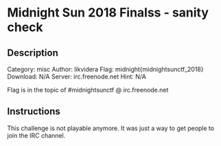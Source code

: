 # Midnight Sun 2018 Finalss - sanity check

## Description

Category: misc
Author: likvidera
Flag: midnight{midnightsunctf_2018}
Download: N/A
Server: irc.freenode.net
Hint: N/A

Flag is in the topic of #midnightsunctf @ irc.freenode.net

## Instructions

This challenge is not playable anymore. It was just a way to get people to join the IRC channel.
